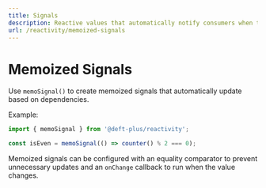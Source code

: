 ```yaml
---
title: Signals
description: Reactive values that automatically notify consumers when their value changes, enabling fine-grained reactivity and lazy evaluation.
url: /reactivity/memoized-signals
---
```


# Memoized Signals

Use `memoSignal()` to create memoized signals that automatically update based on dependencies.

Example:

```typescript
import { memoSignal } from '@deft-plus/reactivity';

const isEven = memoSignal(() => counter() % 2 === 0);
```

Memoized signals can be configured with an equality comparator to prevent unnecessary updates and an `onChange` callback to run when the value changes.
